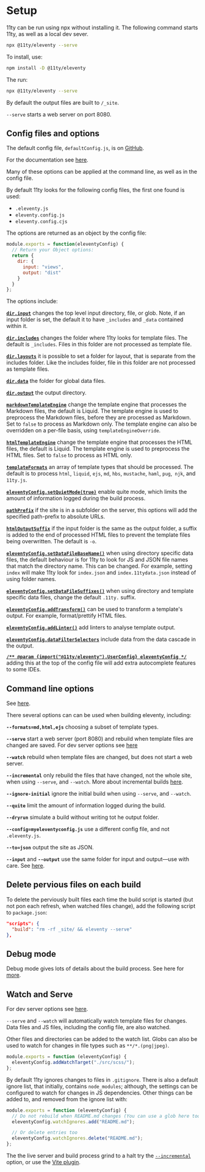 # Setup

11ty can be run using npx without installing it. The following command starts 11ty, as well as a local dev sever.

```bash
npx @11ty/eleventy --serve
```

To install, use:

```bash
npm install -D @11ty/eleventy
```

The run:

```bash
npx @11ty/eleventy --serve
```

By default the output files are built to `/_site`.

`--serve` starts a web server on port 8080.

## Config files and options

The default config file, `defaultConfig.js`, is on [GitHub](https://github.com/11ty/eleventy/blob/master/src/defaultConfig.js).

For the documentation see [here](https://www.11ty.dev/docs/config/).

Many of these options can be applied at the command line, as well as in the config file.

By default 11ty looks for the following config files, the first one found is used:

- `.eleventy.js`
- `eleventy.config.js`
- `eleventy.config.cjs`

The options are returned as an object by the config file:

```js
module.exports = function(eleventyConfig) {
  // Return your Object options:
  return {
    dir: {
      input: "views",
      output: "dist"
    }
  }
};
```

The options include:

**[`dir.input`](https://www.11ty.dev/docs/config/#input-directory)** changes the top level input directory, file, or glob. Note, if an input folder is set, the default it to have `_includes` and `_data` contained within it.

**[`dir.includes`](https://www.11ty.dev/docs/config/#directory-for-includes)** changes the folder where 11ty looks for template files. The default is `_includes`. Files in this folder are not processed as template file.

**[`dir.layouts`](<https://www.11ty.dev/docs/config/#directory-for-layouts-(optional)>)** it is possible to set a folder for layout, that is separate from the includes folder. Like the includes folder, file in this folder are not processed as template files.

**[`dir.data`](https://www.11ty.dev/docs/config/#directory-for-global-data-files)** the folder for global data files.

**[`dir.output`](https://www.11ty.dev/docs/config/#output-directory)** the output directory.

**[`markdownTemplateEngine`](https://www.11ty.dev/docs/config/#default-template-engine-for-markdown-files)** change the template engine that processes the Markdown files, the default is Liquid. The template engine is used to preprocess the Markdown files, before they are processed as Markdown. Set to `false` to process as Markdown only. The template engine can also be overridden on a per-file basis, using `templateEngineOverride`.

**[`htmlTemplateEngine`](https://www.11ty.dev/docs/config/#default-template-engine-for-html-files)** change the template engine that processes the HTML files, the default is Liquid. The template engine is used to preprocess the HTML files. Set to `false` to process as HTML only.

**[`templateFormats`](https://www.11ty.dev/docs/config/#template-formats)** an array of template types that should be processed. The default is to process `html`, `liquid`, `ejs`, `md`, `hbs`, `mustache`, `haml`, `pug`,` njk`, and `11ty.js`.

**[`eleventyConfig.setQuietMode(true)`](https://www.11ty.dev/docs/config/#enable-quiet-mode-to-reduce-console-noise)** enable quite mode, which limits the amount of information logged during the build process.

**[`pathPrefix`](https://www.11ty.dev/docs/config/#deploy-to-a-subdirectory-with-a-path-prefix)** if the site is in a subfolder on the server, this options will add the specified path-prefix to absolute URLs.

**[`htmlOutputSuffix`](https://www.11ty.dev/docs/config/#change-exception-case-suffix-for-html-files)** if the input folder is the same as the output folder, a suffix is added to the end of processed HTML files to prevent the template files being overwritten. The default is `-o`.

**[`eleventyConfig.setDataFileBaseName()`](https://www.11ty.dev/docs/config/#change-base-file-name-for-data-files)** when using directory specific data files, the default behaviour is for 11ty to look for JS and JSON file names that match the directory name. This can be changed. For example, setting `index` will make 11ty look for `index.json` and `index.11tydata.json` instead of using folder names.

**[`eleventyConfig.setDataFileSuffixes()`](https://www.11ty.dev/docs/config/#change-file-suffix-for-data-files)** when using directory and template specific data files, change the default `.11ty.` suffix.

**[`eleventyConfig.addTransform()`](https://www.11ty.dev/docs/config/#transforms)** can be used to transform a template's output. For example, format/prettify HTML files.

**[`eleventyConfig.addLinter()`](https://www.11ty.dev/docs/config/#linters)** add linters to analyse template output.

**[`eleventyConfig.dataFilterSelectors`](https://www.11ty.dev/docs/config/#data-filter-selectors)** include data from the data cascade in the output.

**[`/** @param {import("@11ty/eleventy").UserConfig} eleventyConfig */`](https://www.11ty.dev/docs/config/#type-definitions)** adding this at the top of the config file will add extra autocomplete features to some IDEs.

## Command line options

See [here](https://www.11ty.dev/docs/usage/).

There several options can can be used when building eleventy, including:

**`--formats=md,html,ejs`** choosing a subset of template types.

**`--serve`** start a web server (port 8080) and rebuild when template files are changed are saved. For dev server options see [here](https://www.11ty.dev/docs/dev-server/)

**`--watch`** rebuild when template files are changed, but does not start a web server.

**`--incremental`** only rebuild the files that have changed, not the whole site, when using `--serve`, and `--watch`. More about incremental builds [here](https://www.11ty.dev/docs/usage/incremental/).

**`--ignore-initial`** ignore the initial build when using `--serve`, and `--watch`.

**`--quite`** limit the amount of information logged during the build.

**`--dryrun`** simulate a build without writing tot he output folder.

**`--config=myeleventyconfig.js`** use a different config file, and not `.eleventy.js`.

**`--to=json`** output the site as JSON.

**`--input`** and **`--output`** use the same folder for input and output—use with care. See [here](https://www.11ty.dev/docs/usage/#using-the-same-input-and-output).

## Delete pervious files on each build

To delete the perviously built files each time the build script is started (but not pon each refresh, when watched files change), add the following script to `package.json`:

```json
"scripts": {
  "build": "rm -rf _site/ && eleventy --serve"
},
```

## Debug mode

Debug mode gives lots of details about the build process. See here for [more](https://www.11ty.dev/docs/debugging/).

## Watch and Serve

For dev server options see [here](https://www.11ty.dev/docs/dev-server/).

`--serve` and `--watch` will automatically watch template files for changes. Data files and JS files, including the config file, are also watched.

Other files and directories can be added to the watch list. Globs can also be used to watch for changes in file types such as `**/*.(png|jpeg)`.

```js
module.exports = function (eleventyConfig) {
  eleventyConfig.addWatchTarget("./src/scss/");
};
```

By default 11ty ignores changes to files in `.gitignore`. There is also a default ignore list, that initially, contains `node_modules`; although, the settings can be configured to watch for changes in JS dependencies. Other things can be added to, and removed from the ignore list with:

```js
module.exports = function (eleventyConfig) {
  // Do not rebuild when README.md changes (You can use a glob here too)
  eleventyConfig.watchIgnores.add("README.md");

  // Or delete entries too
  eleventyConfig.watchIgnores.delete("README.md");
};
```

The the live server and build process grind to a halt try the [`--incremental`](https://www.11ty.dev/docs/usage/incremental/) option, or use the [Vite plugin](https://www.11ty.dev/docs/server-vite/).


